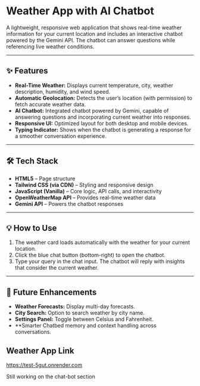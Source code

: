 # Weather App with AI Chatbot

A lightweight, responsive web application that shows real-time weather information for your current location and includes an interactive chatbot powered by the Gemini API. The chatbot can answer questions while referencing live weather conditions.

---

## ✨ Features

* **Real-Time Weather:** Displays current temperature, city, weather description, humidity, and wind speed.
* **Automatic Geolocation:** Detects the user’s location (with permission) to fetch accurate weather data.
* **AI Chatbot:** Integrated chatbot powered by Gemini, capable of answering questions and incorporating current weather into responses.
* **Responsive UI:** Optimized layout for both desktop and mobile devices.
* **Typing Indicator:** Shows when the chatbot is generating a response for a smoother conversation experience.

---

## 🛠️ Tech Stack

* **HTML5** – Page structure
* **Tailwind CSS (via CDN)** – Styling and responsive design
* **JavaScript (Vanilla)** – Core logic, API calls, and interactivity
* **OpenWeatherMap API** – Provides real-time weather data
* **Gemini API** – Powers the chatbot responses

---

## 💡 How to Use

1. The weather card loads automatically with the weather for your current location.
2. Click the blue chat button (bottom-right) to open the chatbot.
3. Type your query in the chat input. The chatbot will reply with insights that consider the current weather.

---

## 🔮 Future Enhancements

* **Weather Forecasts:** Display multi-day forecasts.
* **City Search:** Option to search weather by city name.
* **Settings Panel:** Toggle between Celsius and Fahrenheit.
* **Smarter Chatbed memory and context handling across conversations.


## Weather App Link
https://test-5gut.onrender.com

Still working on the chat-bot section
